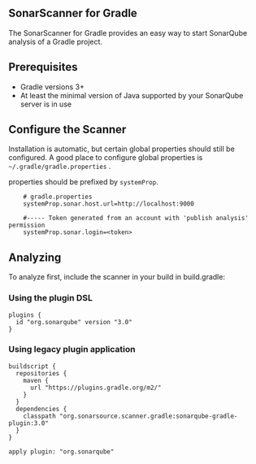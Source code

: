 ## SonarScanner for Gradle

The SonarScanner for Gradle provides an easy way to start SonarQube analysis of a Gradle project. 

## Prerequisites
   - Gradle versions 3+
   - At least the minimal version of Java supported by your SonarQube server is in use 


## Configure the Scanner
Installation is automatic, but certain global properties should still be configured. A good place to configure global properties is `~/.gradle/gradle.properties` .

properties should be prefixed by `systemProp`.

```
    # gradle.properties
    systemProp.sonar.host.url=http://localhost:9000
 
    #----- Token generated from an account with 'publish analysis' permission
    systemProp.sonar.login=<token>

```


## Analyzing
To analyze first, include the scanner in your build in build.gradle:

### Using the plugin DSL

```
plugins {
  id "org.sonarqube" version "3.0"
}
```

### Using legacy plugin application
```
buildscript {
  repositories {
    maven {
      url "https://plugins.gradle.org/m2/"
    }
  }
  dependencies {
    classpath "org.sonarsource.scanner.gradle:sonarqube-gradle-plugin:3.0"
  }
}

apply plugin: "org.sonarqube"

```

